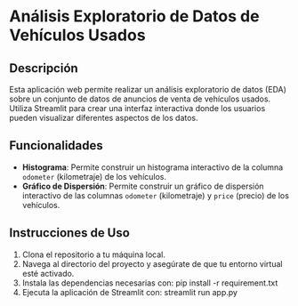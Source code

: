 # Análisis Exploratorio de Datos de Vehículos Usados

## Descripción

Esta aplicación web permite realizar un análisis exploratorio de datos (EDA) sobre un conjunto de datos de anuncios de venta de vehículos usados. Utiliza Streamlit para crear una interfaz interactiva donde los usuarios pueden visualizar diferentes aspectos de los datos.

## Funcionalidades

- **Histograma**: Permite construir un histograma interactivo de la columna `odometer` (kilometraje) de los vehículos.
- **Gráfico de Dispersión**: Permite construir un gráfico de dispersión interactivo de las columnas `odometer` (kilometraje) y `price` (precio) de los vehículos.

## Instrucciones de Uso

1. Clona el repositorio a tu máquina local.
2. Navega al directorio del proyecto y asegúrate de que tu entorno virtual esté activado.
3. Instala las dependencias necesarias con:
pip install -r requirement.txt
4. Ejecuta la aplicación de Streamlit con:
streamlit run app.py
